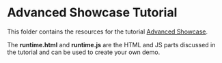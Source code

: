 # Advanced Showcase Tutorial 

This folder contains the resources for the tutorial [Advanced Showcase](https://docs.neptunelabs.com/adv-showcase).

The **runtime.html** and **runtime.js** are the HTML and JS parts discussed in the tutorial and can be used to create your own demo.

